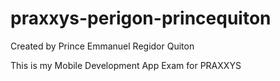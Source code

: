 # praxxys-perigon-princequiton
Created by Prince Emmanuel Regidor Quiton



This is my Mobile Development App Exam for PRAXXYS


